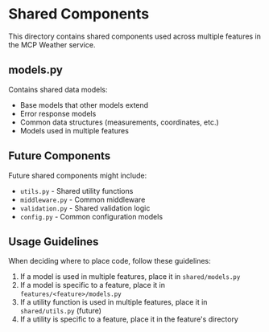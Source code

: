 # Shared Components

This directory contains shared components used across multiple features in the MCP Weather service.

## models.py

Contains shared data models:
- Base models that other models extend
- Error response models
- Common data structures (measurements, coordinates, etc.)
- Models used in multiple features

## Future Components

Future shared components might include:
- `utils.py` - Shared utility functions
- `middleware.py` - Common middleware
- `validation.py` - Shared validation logic
- `config.py` - Common configuration models

## Usage Guidelines

When deciding where to place code, follow these guidelines:

1. If a model is used in multiple features, place it in `shared/models.py`
2. If a model is specific to a feature, place it in `features/<feature>/models.py`
3. If a utility function is used in multiple features, place it in `shared/utils.py` (future)
4. If a utility is specific to a feature, place it in the feature's directory